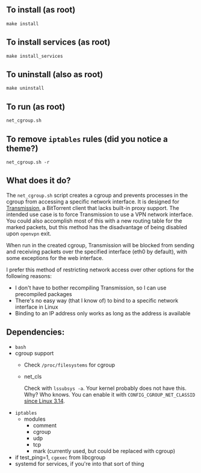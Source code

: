 ## To install (as root)
    make install
    
## To install services (as root)
    make install_services

## To uninstall (also as root)
    make uninstall

## To run (as root)
    net_cgroup.sh

## To remove `iptables` rules (did you notice a theme?)
    net_cgroup.sh -r

## What does it do?
The `net_cgroup.sh` script creates a cgroup and prevents processes in the 
cgroup from accessing a specific network interface. It is designed for 
[Transmission](http://www.transmissionbt.com/), a BitTorrent client that lacks 
built-in proxy support. The intended use case is to force Transmission to use a 
VPN network interface. You could also accomplish most of this with a new 
routing table for the marked packets, but this method has the disadvantage of 
being disabled upon `openvpn` exit.

When run in the created cgroup, Transmission will be blocked from sending and 
receiving packets over the specified interface (eth0 by default), with some 
exceptions for the web interface.

I prefer this method of restricting network access over other options for the 
following reasons:
 - I don't have to bother recompiling Transmission, so I can use precompiled 
packages
 - There's no easy way (that I know of) to bind to a specific network interface 
in Linux
 - Binding to an IP address only works as long as the address is available

## Dependencies:
- `bash`
- cgroup support
    - Check `/proc/filesystems` for cgroup
    - net_cls

      Check with `lssubsys -a`. Your kernel probably does not have this. Why? Who knows. You can enable it with `CONFIG_CGROUP_NET_CLASSID` [since Linux 3.14](http://cateee.net/lkddb/web-lkddb/CGROUP_NET_CLASSID.html).
- `iptables`
     - modules
        - comment
        - cgroup
        - udp
        - tcp
        - mark (currently used, but could be replaced with cgroup)
- if test_ping=1, `cgexec` from libcgroup
- systemd for services, if you're into that sort of thing

